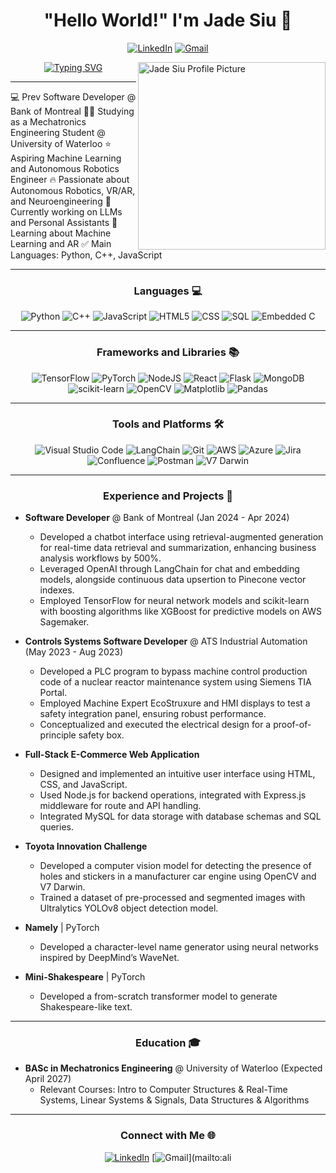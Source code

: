 <h1 align="center">
"Hello World!" I'm Jade Siu 👋
</h1>

<div align="center">

[![LinkedIn](https://img.shields.io/badge/LinkedIn-%230077B5.svg?style=for-the-badge&logo=LinkedIn&logoColor=white)](https://www.linkedin.com/in/alielhor/)
[![Gmail](https://img.shields.io/badge/Gmail-%23D14836.svg?style=for-the-badge&logo=Gmail&logoColor=white)](mailto:ali@elhor.ca)
</div>

<img align="right" border-radius=100px src="profile.jpg" alt="Jade Siu Profile Picture" height=300>

<div align="center">
<a href="https://git.io/typing-svg"><img src="https://readme-typing-svg.demolab.com?font=Source+Code+Pro&weight=700&pause=1000&color=5C5DE1&center=true&vCenter=true&width=435&lines=Mechatronics+Engineering+Student;ML+%7C+AR+%7C+Neuroengineering+Enthusiast;Full+Stack+Developer;Lifelong+Learner" alt="Typing SVG" /></a>
</div>

<hr>

💻 Prev Software Developer @ Bank of Montreal
👨‍💻 Studying as a Mechatronics Engineering Student @ University of Waterloo
⭐ Aspiring Machine Learning and Autonomous Robotics Engineer
🔥 Passionate about Autonomous Robotics, VR/AR, and Neuroengineering
🔭 Currently working on LLMs and Personal Assistants
🌱 Learning about Machine Learning and AR
✅ Main Languages: Python, C++, JavaScript


<hr>

<h3 align="center">
Languages 💻 
</h3>

<div align="center">

![Python](https://img.shields.io/badge/python-%2314354C.svg?style=for-the-badge&logo=python&logoColor=white)
![C++](https://img.shields.io/badge/c++-%2300599C.svg?style=for-the-badge&logo=c%2B%2B&logoColor=white)
![JavaScript](https://img.shields.io/badge/javascript-%23323330.svg?style=for-the-badge&logo=javascript&logoColor=%23F7DF1E)
![HTML5](https://img.shields.io/badge/html5-%23E34F26.svg?style=for-the-badge&logo=html5&logoColor=white)
![CSS](https://img.shields.io/badge/css-%231572B6.svg?style=for-the-badge&logo=css3&logoColor=white)
![SQL](https://img.shields.io/badge/sql-%2300f.svg?style=for-the-badge&logo=sql&logoColor=white)
![Embedded C](https://img.shields.io/badge/embedded%20c-%23007396.svg?style=for-the-badge&logo=embeddedc&logoColor=white)

</div>

<hr>

<h3 align="center">
Frameworks and Libraries 📚
</h3>

<div align="center">

![TensorFlow](https://img.shields.io/badge/TensorFlow-%23FF6F00.svg?style=for-the-badge&logo=TensorFlow&logoColor=white)
![PyTorch](https://img.shields.io/badge/PyTorch-%23EE4C2C.svg?style=for-the-badge&logo=PyTorch&logoColor=white)
![NodeJS](https://img.shields.io/badge/node.js-%2343853D.svg?style=for-the-badge&logo=node.js&logoColor=white)
![React](https://img.shields.io/badge/React-%2320232a.svg?style=for-the-badge&logo=React&logoColor=%2361DAFB)
![Flask](https://img.shields.io/badge/flask-%23000.svg?style=for-the-badge&logo=flask&logoColor=white)
![MongoDB](https://img.shields.io/badge/MongoDB-%2347A248.svg?style=for-the-badge&logo=MongoDB&logoColor=white)
![scikit-learn](https://img.shields.io/badge/scikit--learn-%23F7931E.svg?style=for-the-badge&logo=scikit-learn&logoColor=white)
![OpenCV](https://img.shields.io/badge/OpenCV-%23white.svg?style=for-the-badge&logo=OpenCV&logoColor=white)
![Matplotlib](https://img.shields.io/badge/Matplotlib-%23150458.svg?style=for-the-badge&logo=Matplotlib&logoColor=white)
![Pandas](https://img.shields.io/badge/Pandas-%23150458.svg?style=for-the-badge&logo=Pandas&logoColor=white)

</div>

<hr>

<h3 align="center">
Tools and Platforms 🛠️
</h3>

<div align="center">

![Visual Studio Code](https://img.shields.io/badge/Visual%20Studio%20Code-%23007ACC.svg?style=for-the-badge&logo=Visual-Studio-Code&logoColor=white)
![LangChain](https://img.shields.io/badge/LangChain-%23000000.svg?style=for-the-badge&logo=LangChain&logoColor=white)
![Git](https://img.shields.io/badge/Git-%23F05033.svg?style=for-the-badge&logo=Git&logoColor=white)
![AWS](https://img.shields.io/badge/AWS-%23232F3E.svg?style=for-the-badge&logo=amazon-aws&logoColor=white)
![Azure](https://img.shields.io/badge/Azure-%230072C6.svg?style=for-the-badge&logo=microsoft-azure&logoColor=white)
![Jira](https://img.shields.io/badge/Jira-%230A0FFF.svg?style=for-the-badge&logo=Jira&logoColor=white)
![Confluence](https://img.shields.io/badge/Confluence-%23036CB5.svg?style=for-the-badge&logo=Confluence&logoColor=white)
![Postman](https://img.shields.io/badge/Postman-%23FF6C37.svg?style=for-the-badge&logo=Postman&logoColor=white)
![V7 Darwin](https://img.shields.io/badge/V7%20Darwin-%23000000.svg?style=for-the-badge&logo=V7-Darwin&logoColor=white)

</div>

<hr>

<h3 align="center">
Experience and Projects 🚀
</h3>

- **Software Developer** @ Bank of Montreal (Jan 2024 - Apr 2024)
  - Developed a chatbot interface using retrieval-augmented generation for real-time data retrieval and summarization, enhancing business analysis workflows by 500%.
  - Leveraged OpenAI through LangChain for chat and embedding models, alongside continuous data upsertion to Pinecone vector indexes.
  - Employed TensorFlow for neural network models and scikit-learn with boosting algorithms like XGBoost for predictive models on AWS Sagemaker.

- **Controls Systems Software Developer** @ ATS Industrial Automation (May 2023 - Aug 2023)
  - Developed a PLC program to bypass machine control production code of a nuclear reactor maintenance system using Siemens TIA Portal.
  - Employed Machine Expert EcoStruxure and HMI displays to test a safety integration panel, ensuring robust performance.
  - Conceptualized and executed the electrical design for a proof-of-principle safety box.

- **Full-Stack E-Commerce Web Application**
  - Designed and implemented an intuitive user interface using HTML, CSS, and JavaScript.
  - Used Node.js for backend operations, integrated with Express.js middleware for route and API handling.
  - Integrated MySQL for data storage with database schemas and SQL queries.

- **Toyota Innovation Challenge**
  - Developed a computer vision model for detecting the presence of holes and stickers in a manufacturer car engine using OpenCV and V7 Darwin.
  - Trained a dataset of pre-processed and segmented images with Ultralytics YOLOv8 object detection model.

- **Namely** | PyTorch
  - Developed a character-level name generator using neural networks inspired by DeepMind’s WaveNet.

- **Mini-Shakespeare** | PyTorch
  - Developed a from-scratch transformer model to generate Shakespeare-like text.

<hr>

<h3 align="center">
Education 🎓
</h3>

- **BASc in Mechatronics Engineering** @ University of Waterloo (Expected April 2027)
  - Relevant Courses: Intro to Computer Structures & Real-Time Systems, Linear Systems & Signals, Data Structures & Algorithms

<hr>

<h3 align="center">
Connect with Me 🌐
</h3>

<div align="center">

[![LinkedIn](https://img.shields.io/badge/LinkedIn-%230077B5.svg?style=for-the-badge&logo=LinkedIn&logoColor=white)](https://www.linkedin.com/in/alielhor/)
[![Gmail](https://img.shields.io/badge/Gmail-%23D14836.svg?style=for-the-badge&logo=Gmail&logoColor=white)](mailto:ali
